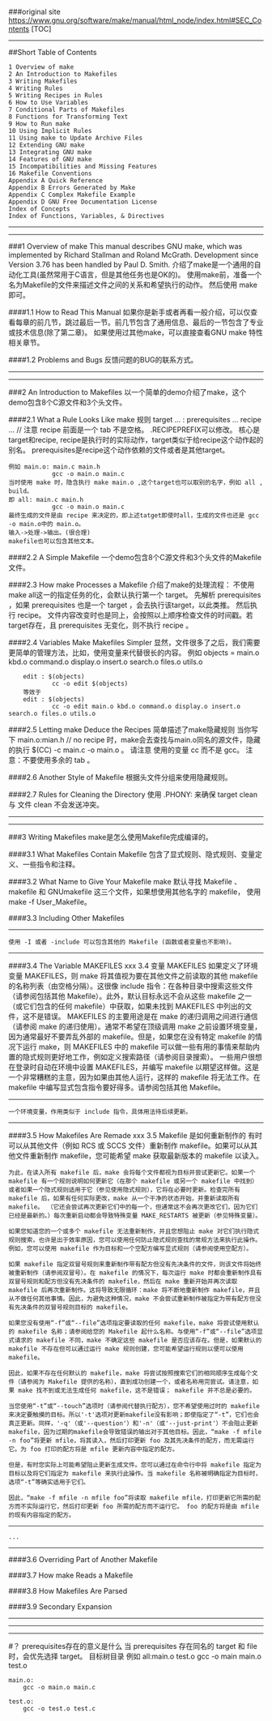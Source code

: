 ###original site
	https://www.gnu.org/software/make/manual/html_node/index.html#SEC_Contents
[TOC]
___

##Short Table of Contents

    1 Overview of make
    2 An Introduction to Makefiles
    3 Writing Makefiles
    4 Writing Rules
    5 Writing Recipes in Rules
    6 How to Use Variables
    7 Conditional Parts of Makefiles
    8 Functions for Transforming Text
    9 How to Run make
    10 Using Implicit Rules
    11 Using make to Update Archive Files
    12 Extending GNU make
    13 Integrating GNU make
    14 Features of GNU make
    15 Incompatibilities and Missing Features
    16 Makefile Conventions
    Appendix A Quick Reference
    Appendix B Errors Generated by Make
    Appendix C Complex Makefile Example
    Appendix D GNU Free Documentation License
    Index of Concepts
    Index of Functions, Variables, & Directives
___
___
###1 Overview of make
	This manual describes GNU make, which was implemented by Richard Stallman and Roland McGrath. Development since Version 3.76 has been handled by Paul D. Smith.
	介绍了make是一个通用的自动化工具(虽然常用于C语言，但是其他任务也是OK的)。
	使用make前，准备一个名为Makefile的文件来描述文件之间的关系和希望执行的动作。
	然后使用 make 即可。

####1.1 How to Read This Manual
	如果你是新手或者再看一般介绍，可以仅查看每章的前几节，跳过最后一节。前几节包含了通用信息、最后的一节包含了专业或技术信息(除了第二章)。
	如果使用过其他make，可以直接查看GNU make 特性相关章节。

####1.2 Problems and Bugs
	反馈问题的BUG的联系方式。
___
___
###2 An Introduction to Makefiles
	以一个简单的demo介绍了make，这个demo包含8个C源文件和3个头文件。

####2.1 What a Rule Looks Like
	make 规则
		target … : prerequisites …
        			recipe
        			…		// 注意 recipe 前面是一个 tab 不是空格。	.RECIPEPREFIX可以修改。
    核心是target和recipe, recipe是执行时的实际动作，target类似于给recipe这个动作起的别名。
	prerequisites是recipe这个动作依赖的文件或者是其他target。

	例如 main.o: main.c main.h
				gcc -o main.o main.c
	当时使用 make 时，隐含执行 make main.o ,这个target也可以取别的名字，例如 all , build。
	即 all: main.c main.h
				gcc -o main.o main.c
	最终生成的文件是由 recipe 来决定的，即上述tatget即使时all，生成的文件也还是 gcc -o main.o中的 main.o。
	输入->处理->输出。(很合理)
	makefile也可以包含其他文本。

####2.2 A Simple Makefile
	一个demo包含8个C源文件和3个头文件的Makefile文件。

####2.3 How make Processes a Makefile
	介绍了make的处理流程：
		不使用make all这一的指定任务的化，会默认执行第一个 target。
		先解析 prerequisites ，如果 prerequisites 也是一个 target ，会去执行该target，以此类推。
		然后执行 recipe。
	文件内容改变时也是同上，会按照以上顺序检查文件的时间戳。若target存在，且 prerequisites 无变化，则不执行 recipe 。

####2.4 Variables Make Makefiles Simpler
	显然，文件很多了之后，我们需要更简单的管理方法，比如，使用变量来代替很长的内容。
	例如 objects = main.o kbd.o command.o display.o insert.o search.o files.o utils.o

		edit : $(objects)
        		cc -o edit $(objects)
		等效于
		edit : $(objects)
        		cc -o edit main.o kbd.o command.o display.o insert.o search.o files.o utils.o

####2.5 Letting make Deduce the Recipes
	简单描述了make隐藏规则
		当你写下
			main.o:mian.h
				// no recipe
			时，make会去查找与main.o同名的源文件，隐藏的执行 $(CC) -c main.c -o main.o 。
			请注意 使用的变量 cc 而不是 gcc。
			注意：不要使用多余的 tab 。

####2.6 Another Style of Makefile
	根据头文件分组来使用隐藏规则。

####2.7 Rules for Cleaning the Directory
	使用 .PHONY: 来确保 target clean 与 文件 clean 不会发送冲突。

___
___
###3 Writing Makefiles
	make是怎么使用Makefile完成编译的。

####3.1 What Makefiles Contain
	Makefile 包含了显式规则、隐式规则、变量定义、一些指令和注释。

####3.2 What Name to Give Your Makefile
	make 默认寻找 Makefile 、 makefile 和 GNUmakefile 这三个文件，如果想使用其他名字的 makefile， 使用 make -f User_Makefile。

####3.3 Including Other Makefiles
___
	使用 -I 或者 -include 可以包含其他的 Makefile (函数或者变量也不影响)。
___
####3.4 The Variable MAKEFILES	xxx
	3.4 变量 MAKEFILES
	如果定义了环境变量 MAKEFILES，则 make 将其值视为要在其他文件之前读取的其他 makefile 的名称列表（由空格分隔）。这很像 include 指令：在各种目录中搜索这些文件（请参阅包括其他 Makefile）。此外，默认目标永远不会从这些 makefile 之一（或它们包含的任何 makefile）中获取，如果未找到 MAKEFILES 中列出的文件，这不是错误。
	MAKEFILES 的主要用途是在 make 的递归调用之间进行通信（请参阅 make 的递归使用）。通常不希望在顶级调用 make 之前设置环境变量，因为通常最好不要弄乱外部的 makefile。但是，如果您在没有特定 makefile 的情况下运行 make，则 MAKEFILES 中的 makefile 可以做一些有用的事情来帮助内置的隐式规则更好地工作，例如定义搜索路径（请参阅目录搜索）。
	一些用户很想在登录时自动在环境中设置 MAKEFILES，并编写 makefile 以期望这样做。这是一个非常糟糕的主意，因为如果由其他人运行，这样的 makefile 将无法工作。在 makefile 中编写显式包含指令要好得多。请参阅包括其他 Makefile。
___
	一个环境变量，作用类似于 include 指令，具体用法待后续更新。
___
####3.5 How Makefiles Are Remade	xxx
	3.5 Makefile 是如何重新制作的
	有时可以从其他文件（例如 RCS 或 SCCS 文件）重新制作 makefile。如果可以从其他文件重新制作 makefile，您可能希望 make 获取最新版本的 makefile 以读入。

	为此，在读入所有 makefile 后，make 会将每个文件都视为目标并尝试更新它。如果一个 makefile 有一个规则说明如何更新它（在那个 makefile 或另一个 makefile 中找到）或者如果一个隐式规则适用于它（参见使用隐式规则），它将在必要时更新。检查完所有 makefile 后，如果有任何实际更改，make 从一个干净的状态开始，并重新读取所有 makefile。 （它还会尝试再次更新它们中的每一个，但通常这不会再次更改它们，因为它们已经是最新的。）每次重新启动都会导致特殊变量 MAKE_RESTARTS 被更新（参见特殊变量）。

	如果您知道您的一个或多个 makefile 无法重新制作，并且您想阻止 make 对它们执行隐式规则搜索，也许是出于效率原因，您可以使用任何防止隐式规则查找的常规方法来执行此操作。例如，您可以使用 makefile 作为目标和一个空配方编写显式规则（请参阅使用空配方）。

	如果 makefile 指定双冒号规则来重新制作带有配方但没有先决条件的文件，则该文件将始终被重新制作（请参阅双冒号）。在 makefile 的情况下，每次运行 make 时都会重新制作具有双冒号规则和配方但没有先决条件的 makefile，然后在 make 重新开始并再次读取 makefile 后再次重新制作。这将导致无限循环：make 将不断地重新制作 makefile，并且从不做任何其他事情。因此，为避免这种情况，make 不会尝试重新制作被指定为带有配方但没有先决条件的双冒号规则目标的 makefile。

	如果您没有使用“-f”或“--file”选项指定要读取的任何 makefile，make 将尝试使用默认的 makefile 名称；请参阅给您的 Makefile 起什么名称。与使用“-f”或“--file”选项显式请求的 makefile 不同，make 不确定这些 makefile 是否应该存在。但是，如果默认的 makefile 不存在但可以通过运行 make 规则创建，您可能希望运行规则以便可以使用 makefile。

	因此，如果不存在任何默认的 makefile，make 将尝试按照搜索它们的相同顺序生成每个文件（请参阅为 Makefile 提供的名称），直到成功创建一个，或者名称用完尝试。请注意，如果 make 找不到或无法生成任何 makefile，这不是错误； makefile 并不总是必要的。

	当您使用“-t”或“--touch”选项时（请参阅代替执行配方），您不希望使用过时的 makefile 来决定要触摸的目标。所以'-t'选项对更新makefile没有影响；即使指定了“-t”，它们也会真正更新。同样，'-q'（或'--question'）和'-n'（或'--just-print'）不会阻止更新makefile，因为过期的makefile会导致错误的输出对于其他目标。因此，“make -f mfile -n foo”将更新 mfile，将其读入，然后打印更新 foo 及其先决条件的配方，而无需运行它。为 foo 打印的配方将是 mfile 更新内容中指定的配方。

	但是，有时您实际上可能希望阻止更新生成文件。您可以通过在命令行中将 makefile 指定为目标以及将它们指定为 makefile 来执行此操作。当 makefile 名称被明确指定为目标时，选项“-t”等确实适用于它们。

	因此，“make -f mfile -n mfile foo”将读取 makefile mfile，打印更新它所需的配方而不实际运行它，然后打印更新 foo 所需的配方而不运行它。 foo 的配方将是由 mfile 的现有内容指定的配方。
___
	...
___
####3.6 Overriding Part of Another Makefile

####3.7 How make Reads a Makefile

####3.8 How Makefiles Are Parsed

####3.9 Secondary Expansion
___
___
___


#？ prerequisites存在的意义是什么
	当 prerequisites 存在同名的 target 和 file时，会优先选择 target。
	目标树目录
	例如
	all:main.o test.o
		gcc -o main main.o test.o
		
	main.o:
		gcc -o main.o main.c
		
	test.o:
		gcc -o test.o test.c
